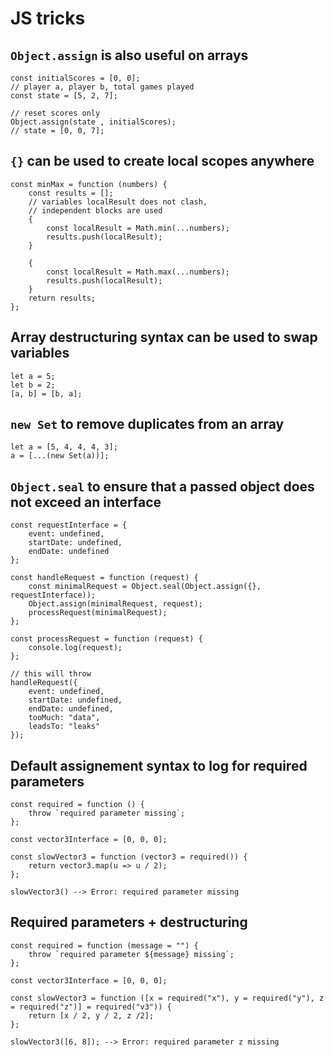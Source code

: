 # JS tricks

## `Object.assign` is also useful on arrays

```
const initialScores = [0, 0];
// player a, player b, total games played
const state = [5, 2, 7];

// reset scores only
Object.assign(state , initialScores);
// state = [0, 0, 7];
```

## `{}` can be used to create local scopes anywhere

```
const minMax = function (numbers) {
    const results = [];
    // variables localResult does not clash,
    // independent blocks are used
    {
        const localResult = Math.min(...numbers);
        results.push(localResult);
    }

    {
        const localResult = Math.max(...numbers);
        results.push(localResult);
    }
    return results;
};

```


## Array destructuring syntax can be used to swap variables

```
let a = 5;
let b = 2;
[a, b] = [b, a];
```


## `new Set` to remove duplicates from an array

```
let a = [5, 4, 4, 4, 3];
a = [...(new Set(a))];
```

## `Object.seal` to ensure that a passed object does not exceed an interface

```
const requestInterface = {
    event: undefined,
    startDate: undefined,
    endDate: undefined
};

const handleRequest = function (request) {
    const minimalRequest = Object.seal(Object.assign({}, requestInterface));
    Object.assign(minimalRequest, request);
    processRequest(minimalRequest);
};

const processRequest = function (request) {
    console.log(request);
};

// this will throw
handleRequest({
    event: undefined,
    startDate: undefined,
    endDate: undefined,
    tooMuch: "data",
    leadsTo: "leaks"
});
```

## Default assignement syntax to log for required parameters

```
const required = function () {
    throw `required parameter missing`;
};

const vector3Interface = [0, 0, 0];

const slowVector3 = function (vector3 = required()) {
    return vector3.map(u => u / 2);
};

slowVector3() --> Error: required parameter missing
```

## Required parameters + destructuring


```
const required = function (message = "") {
    throw `required parameter ${message} missing`;
};

const vector3Interface = [0, 0, 0];

const slowVector3 = function ([x = required("x"), y = required("y"), z = required("z")] = required("v3")) {
    return [x / 2, y / 2, z /2];
};

slowVector3([6, 8]); --> Error: required parameter z missing 
```

